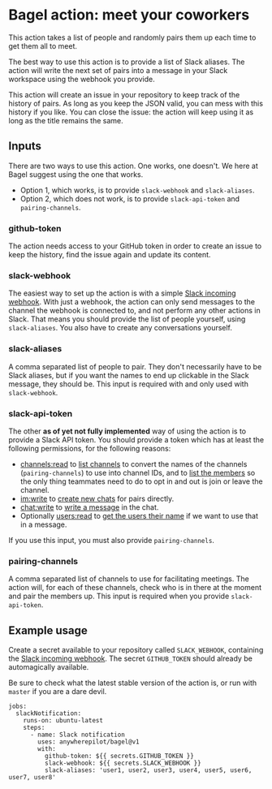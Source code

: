 # Bagel action: meet your coworkers

This action takes a list of people and randomly pairs them up each time to get them all to meet.

The best way to use this action is to provide a list of Slack aliases. The action will write the next set of pairs into a message in your Slack workspace using the webhook you provide.

This action will create an issue in your repository to keep track of the history of pairs. As long as you keep the JSON valid, you can mess with this history if you like. You can close the issue: the action will keep using it as long as the title remains the same.

## Inputs

There are two ways to use this action. One works, one doesn't. We here at Bagel suggest using the one that works.

- Option 1, which works, is to provide `slack-webhook` and `slack-aliases`.
- Option 2, which does not work, is to provide `slack-api-token` and `pairing-channels`.

### github-token

The action needs access to your GitHub token in order to create an issue to keep the history, find the issue again and update its content.

### slack-webhook

The easiest way to set up the action is with a simple [Slack incoming webhook](https://api.slack.com/messaging/webhooks#create_a_webhook). With just a webhook, the action can only send messages to the channel the webhook is connected to, and not perform any other actions in Slack. That means you should provide the list of people yourself, using `slack-aliases`. You also have to create any conversations yourself.

### slack-aliases

A comma separated list of people to pair. They don't necessarily have to be Slack aliases, but if you want the names to end up clickable in the Slack message, they should be. This input is required with and only used with `slack-webhook`.

### slack-api-token

The other **as of yet not fully implemented** way of using the action is to provide a Slack API token. You should provide a token which has at least the following permissions, for the following reasons:

- [channels:read](https://api.slack.com/scopes/channels:read) to [list channels](https://api.slack.com/methods/conversations.list) to convert the names of the channels (`pairing-channels`) to use into channel IDs, and to [list the members](https://api.slack.com/methods/conversations.members) so the only thing teammates need to do to opt in and out is join or leave the channel.
- [im:write](https://api.slack.com/scopes/im:write) to [create new chats](https://api.slack.com/methods/conversations.open) for pairs directly.
- [chat:write](https://api.slack.com/scopes/chat:write) to [write a message](https://api.slack.com/methods/chat.postMessage) in the chat.
- Optionally [users:read](https://api.slack.com/scopes/users:read) to [get the users their name](https://api.slack.com/methods/users.info) if we want to use that in a message.

If you use this input, you must also provide `pairing-channels`.

### pairing-channels

A comma separated list of channels to use for facilitating meetings. The action will, for each of these channels, check who is in there at the moment and pair the members up. This input is required when you provide `slack-api-token`.

## Example usage

Create a secret available to your repository called `SLACK_WEBHOOK`, containing the [Slack incoming webhook](https://api.slack.com/messaging/webhooks#create_a_webhook). The secret `GITHUB_TOKEN` should already be automagically available.

Be sure to check what the latest stable version of the action is, or run with `master` if you are a dare devil.

```
jobs:
  slackNotification:
    runs-on: ubuntu-latest
    steps:
      - name: Slack notification
        uses: anywherepilot/bagel@v1
        with:
          github-token: ${{ secrets.GITHUB_TOKEN }}
          slack-webhook: ${{ secrets.SLACK_WEBHOOK }}
          slack-aliases: 'user1, user2, user3, user4, user5, user6, user7, user8'
```
